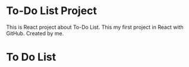 <h1>To-Do List Project</h1>
This is React project about To-Do List. This my first project in React with GitHub.
Created by me.
<h1>To Do List</h1>
